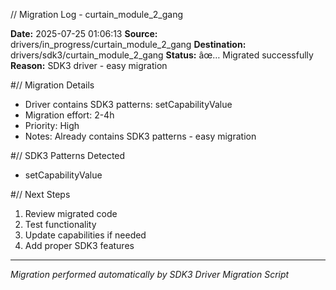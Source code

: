 // Migration Log - curtain_module_2_gang

**Date:** 2025-07-25 01:06:13
**Source:** drivers/in_progress/curtain_module_2_gang
**Destination:** drivers/sdk3/curtain_module_2_gang
**Status:** âœ… Migrated successfully
**Reason:** SDK3 driver - easy migration

#// Migration Details
- Driver contains SDK3 patterns: setCapabilityValue
- Migration effort: 2-4h
- Priority: High
- Notes: Already contains SDK3 patterns - easy migration

#// SDK3 Patterns Detected
- setCapabilityValue

#// Next Steps
1. Review migrated code
2. Test functionality
3. Update capabilities if needed
4. Add proper SDK3 features

---
*Migration performed automatically by SDK3 Driver Migration Script*

